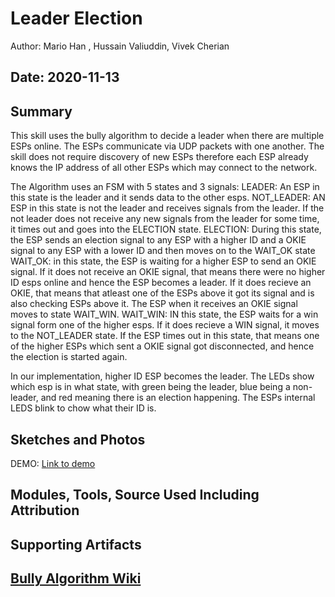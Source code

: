 # Leader Election

Author: Mario Han , Hussain Valiuddin, Vivek Cherian

## Date: 2020-11-13

## Summary

This skill uses the bully algorithm to decide a leader when there are multiple ESPs online. The ESPs communicate via UDP packets with one another. The skill does not require discovery of new ESPs therefore each ESP already knows the IP address of all other ESPs which may connect to the network.

The Algorithm uses an FSM with 5 states and 3 signals:
LEADER: An ESP in this state is the leader and it sends data to the other esps.
NOT_LEADER: AN ESP in this state is not the leader and receives signals from the leader. If the not leader does not receive any new signals from the leader for some time, it times out and goes into the ELECTION state.
ELECTION: During this state, the ESP sends an election signal to any ESP with a higher ID and a OKIE signal to any ESP with a lower ID and then moves on to the WAIT_OK state
WAIT_OK: in this state, the ESP is waiting for a higher ESP to send an OKIE signal. If it does not receive an OKIE signal, that means there were no higher ID esps online and hence the ESP becomes a leader. If it does recieve an OKIE, that means that atleast one of the ESPs above it got its signal and is also checking ESPs above it. The ESP when it receives an OKIE signal moves to state WAIT_WIN.
WAIT_WIN: IN this state, the ESP waits for a win signal form one of the higher esps. If it does recieve a WIN signal, it moves to the NOT_LEADER state. If the ESP times out in this state, that means one of the higher ESPs which sent a OKIE signal got disconnected, and hence the election is started again.

In our implementation, higher ID ESP becomes the leader. The LEDs show which esp is in what state, with green being the leader, blue being a non-leader, and red meaning there is an election happening. The ESPs internal LEDS blink to chow what their ID is.

## Sketches and Photos

DEMO:
[Link to demo](https://drive.google.com/file/d/1UvzbS3z5qoa0E0G9s29EnY_lNSTwYcPf/view?usp=sharing)

## Modules, Tools, Source Used Including Attribution

## Supporting Artifacts

## [Bully Algorithm Wiki](https://en.wikipedia.org/wiki/Bully_algorithm)
